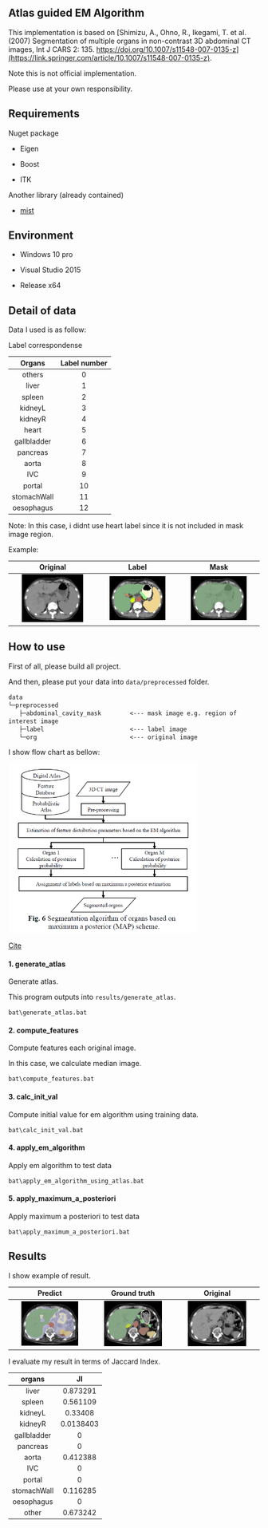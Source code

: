 Atlas guided EM Algorithm
---------------------------------

This implementation is based on [Shimizu, A., Ohno, R., Ikegami, T. et al. (2007) Segmentation of multiple organs in non-contrast 3D abdominal CT images, Int J CARS 2: 135. https://doi.org/10.1007/s11548-007-0135-z](https://link.springer.com/article/10.1007/s11548-007-0135-z).

Note this is not official implementation.

Please use at your own responsibility.

## Requirements

Nuget package

- Eigen

- Boost

- ITK

Another library (already contained)

- [mist](https://github.com/mist-team/mist)

## Environment

- Windows 10 pro

- Visual Studio 2015

- Release x64

## Detail of data

Data I used is as follow:

Label correspondense

| Organs | Label number |
|:---:|:---:|
|others|0|
|liver|1|
|spleen|2|
|kidneyL|3|
|kidneyR|4|
|heart|5|
|gallbladder|6|
|pancreas|7|
|aorta|8|
|IVC|9|
|portal|10|
|stomachWall|11|
|oesophagus|12|

Note:
In this case, i didnt use heart label since it is not included in mask image region.

Example:

|Original|Label|Mask|
|:---:|:---:|:---:|
|<img src='assets/img/resize/fig1.png' width=75%>|<img src='assets/img/resize/fig2.png' width=75%>|<img src='assets/img/resize/fig3.png' width=75%>|

## How to use

First of all, please build all project.

And then, please put your data into `data/preprocessed` folder.

```
data
└─preprocessed
   ├─abdominal_cavity_mask        <--- mask image e.g. region of interest image
   ├─label                        <--- label image
   └─org                          <--- original image
```

I show flow chart as bellow:

<img src='assets/img/fig4.png' width=75%>

[Cite](https://www.jstage.jst.go.jp/article/mit/24/3/24_153/_pdf)

#### 1. generate_atlas

Generate atlas.

This program outputs into `results/generate_atlas`.

```
bat\generate_atlas.bat
```

#### 2. compute_features

Compute features each original image.

In this case, we calculate median image.

```
bat\compute_features.bat
```

#### 3. calc_init_val

Compute initial value for em algorithm using training data.

```
bat\calc_init_val.bat
```

#### 4. apply_em_algorithm

Apply em algorithm to test data

```
bat\apply_em_algorithm_using_atlas.bat
```

#### 5. apply_maximum_a_posteriori

Apply maximum a posteriori to test data

```
bat\apply_maximum_a_posteriori.bat
```

## Results

I show example of result.

|Predict|Ground truth|Original|
|:---:|:---:|:---:|
|<img src='assets/img/resize/fig6.png' width=75%>|<img src='assets/img/resize/fig7.png' width=75%>|<img src='assets/img/resize/fig5.png' width=75%>|

I evaluate my result in terms of Jaccard Index.

|organs|JI|
|:---:|:---:|
|liver|0.873291|
|spleen|0.561109|
|kidneyL|0.33408|
|kidneyR|0.0138403|
|gallbladder|0|
|pancreas|0|
|aorta|0.412388|
|IVC|0|
|portal|0|
|stomachWall|0.116285|
|oesophagus|0|
|other|	0.673242|
